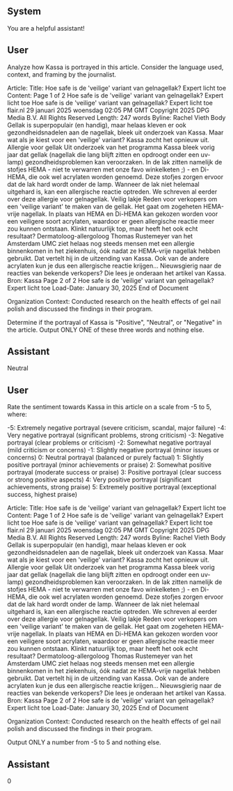 ## System

You are a helpful assistant!

## User


Analyze how Kassa is portrayed in this article. Consider the language used, context, and framing by the journalist.

Article:
Title: Hoe safe is de 'veilige' variant van gelnagellak? Expert licht toe
Content: Page 1 of 2
Hoe safe is de 'veilige' variant van gelnagellak? Expert licht toe
Hoe safe is de 'veilige' variant van gelnagellak? Expert licht toe
flair.nl
29 januari 2025 woensdag 02:05 PM GMT
Copyright 2025 DPG Media B.V. All Rights Reserved
Length: 247 words
Byline: Rachel Vieth
Body
Gellak is superpopulair (en handig), maar helaas kleven er ook gezondheidsnadelen aan de nagellak, bleek uit 
onderzoek van Kassa. Maar wat als je kiest voor een 'veilige' variant?
Kassa zocht het opnieuw uit.
Allergie voor gellak
Uit onderzoek van het programma Kassa bleek vorig jaar dat gellak (nagellak die lang blijft zitten en opdroogt 
onder een uv-lamp) gezondheidsproblemen kan veroorzaken. In de lak zitten namelijk de stofjes HEMA - niet te 
verwarren met onze favo winkelketen ;) - en Di-HEMA, die ook wel acrylaten worden genoemd. Deze stofjes 
zorgen ervoor dat de lak hard wordt onder de lamp. Wanneer de lak niet helemaal uitgehard is, kan een 
allergische reactie optreden. We schreven al eerder over deze allergie voor gelnagellak.
Veilig lakje
Reden voor verkopers om een 'veilige variant' te maken van de gellak. Het gaat om zogeheten HEMA-vrije 
nagellak. In plaats van HEMA en Di-HEMA kan gekozen worden voor een veiligere soort acrylaten, waardoor er 
geen allergische reactie meer zou kunnen ontstaan.
Klinkt natuurlijk top, maar heeft het ook echt resultaat? Dermatoloog-allergoloog Thomas Rustemeyer van het 
Amsterdam UMC ziet helaas nog steeds mensen met een allergie binnenkomen in het ziekenhuis, óók nadat ze 
HEMA-vrije nagellak hebben gebruikt. Dat vertelt hij in de uitzending van Kassa. Ook van de andere acrylaten kun 
je dus een allergische reactie krijgen...
Nieuwsgierig naar de reacties van bekende verkopers? Die lees je onderaan het artikel van Kassa.
Bron: Kassa
Page 2 of 2
Hoe safe is de 'veilige' variant van gelnagellak? Expert licht toe
Load-Date: January 30, 2025
End of Document

Organization Context: Conducted research on the health effects of gel nail polish and discussed the findings in their program.

Determine if the portrayal of Kassa is "Positive", "Neutral", or "Negative" in the article.
Output ONLY ONE of these three words and nothing else.


## Assistant

Neutral

## User


Rate the sentiment towards Kassa in this article on a scale from -5 to 5, where:

-5: Extremely negative portrayal (severe criticism, scandal, major failure)
-4: Very negative portrayal (significant problems, strong criticism)
-3: Negative portrayal (clear problems or criticism)
-2: Somewhat negative portrayal (mild criticism or concerns)
-1: Slightly negative portrayal (minor issues or concerns)
0: Neutral portrayal (balanced or purely factual)
1: Slightly positive portrayal (minor achievements or praise)
2: Somewhat positive portrayal (moderate success or praise)
3: Positive portrayal (clear success or strong positive aspects)
4: Very positive portrayal (significant achievements, strong praise)
5: Extremely positive portrayal (exceptional success, highest praise)

Article:
Title: Hoe safe is de 'veilige' variant van gelnagellak? Expert licht toe
Content: Page 1 of 2
Hoe safe is de 'veilige' variant van gelnagellak? Expert licht toe
Hoe safe is de 'veilige' variant van gelnagellak? Expert licht toe
flair.nl
29 januari 2025 woensdag 02:05 PM GMT
Copyright 2025 DPG Media B.V. All Rights Reserved
Length: 247 words
Byline: Rachel Vieth
Body
Gellak is superpopulair (en handig), maar helaas kleven er ook gezondheidsnadelen aan de nagellak, bleek uit 
onderzoek van Kassa. Maar wat als je kiest voor een 'veilige' variant?
Kassa zocht het opnieuw uit.
Allergie voor gellak
Uit onderzoek van het programma Kassa bleek vorig jaar dat gellak (nagellak die lang blijft zitten en opdroogt 
onder een uv-lamp) gezondheidsproblemen kan veroorzaken. In de lak zitten namelijk de stofjes HEMA - niet te 
verwarren met onze favo winkelketen ;) - en Di-HEMA, die ook wel acrylaten worden genoemd. Deze stofjes 
zorgen ervoor dat de lak hard wordt onder de lamp. Wanneer de lak niet helemaal uitgehard is, kan een 
allergische reactie optreden. We schreven al eerder over deze allergie voor gelnagellak.
Veilig lakje
Reden voor verkopers om een 'veilige variant' te maken van de gellak. Het gaat om zogeheten HEMA-vrije 
nagellak. In plaats van HEMA en Di-HEMA kan gekozen worden voor een veiligere soort acrylaten, waardoor er 
geen allergische reactie meer zou kunnen ontstaan.
Klinkt natuurlijk top, maar heeft het ook echt resultaat? Dermatoloog-allergoloog Thomas Rustemeyer van het 
Amsterdam UMC ziet helaas nog steeds mensen met een allergie binnenkomen in het ziekenhuis, óók nadat ze 
HEMA-vrije nagellak hebben gebruikt. Dat vertelt hij in de uitzending van Kassa. Ook van de andere acrylaten kun 
je dus een allergische reactie krijgen...
Nieuwsgierig naar de reacties van bekende verkopers? Die lees je onderaan het artikel van Kassa.
Bron: Kassa
Page 2 of 2
Hoe safe is de 'veilige' variant van gelnagellak? Expert licht toe
Load-Date: January 30, 2025
End of Document

Organization Context: Conducted research on the health effects of gel nail polish and discussed the findings in their program.

Output ONLY a number from -5 to 5 and nothing else.


## Assistant

0

